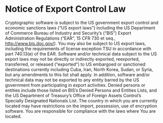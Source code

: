 Notice of Export Control Law  
============================
Cryptographic software is subject to the US government export control and
economic sanctions laws (“US export laws”) including the US Department of
Commerce Bureau of Industry and Security’s (“BIS”) Export Administration
Regulations (“EAR”, 15 CFR 730 et seq., http://www.bis.doc.gov/).  You may
also be subject to US export laws, including the requirements of license
exception TSU in accordance with part 740.13(e) of the EAR.  Software
and/or technical data subject to the US export laws may not be directly or
indirectly exported, reexported, transferred, or released (“exported”) to
US embargoed or sanctioned destinations currently including Cuba, Iran,
North Korea, Sudan, or Syria, but any amendments to this list shall apply.
In addition, software and/or technical data may not be exported to any
entity barred by the US government from participating in export activities.
Denied persons or entities include those listed on BIS’s Denied Persons and
Entities Lists, and the US Department of Treasury’s Office of Foreign
Assets Control’s Specially Designated Nationals List.  The country in which
you are currently located may have restrictions on the import, possession,
use of encryption software. You are responsible for compliance with the
laws where You are located.
